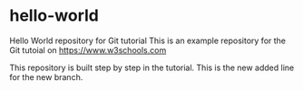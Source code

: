 # hello-world
Hello World repository for Git tutorial
This is an example repository for the Git tutoial on https://www.w3schools.com

This repository is built step by step in the tutorial.
This is the new added line for the new branch. 
